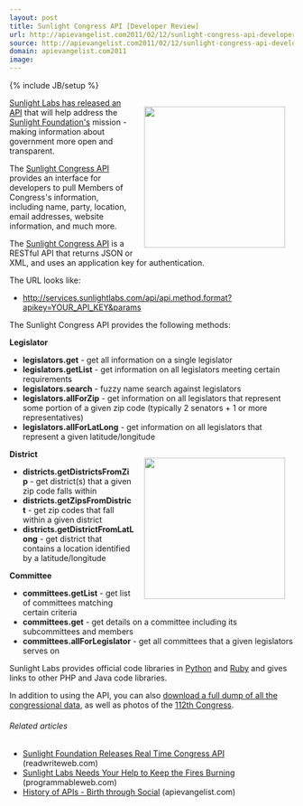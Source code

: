 ```yaml
---
layout: post
title: Sunlight Congress API [Developer Review]
url: http://apievangelist.com2011/02/12/sunlight-congress-api-developer-review/
source: http://apievangelist.com2011/02/12/sunlight-congress-api-developer-review/
domain: apievangelist.com2011
image: 
---
```

{% include JB/setup %}
<a href="http://sunlightfoundation.com/" target="_blank"><img style="padding: 15px;" src="http://kinlane-productions.s3.amazonaws.com/sunlight-labs/sunlight-lab-congress.png" alt="" width="250" align="right" /></a><a href="http&lt;/strong&gt; - //sunlightlabs.com/blog/2011/the-real-time-congress-api/" target="_blank">Sunlight Labs has released an API</a> that will help address the <a href="http://sunlightfoundation.com/" target="_blank">Sunlight Foundation's</a> mission - making information about government more open and transparent.<p></p>
The <a href="http&lt;/strong&gt; - //services.sunlightlabs.com/docs/Sunlight_Congress_API/" target="_blank">Sunlight Congress API</a> provides an interface for developers to pull Members of Congress's information, including name, party, location, email addresses, website information, and much more.<p></p>
The <a href="http&lt;/strong&gt; - //services.sunlightlabs.com/docs/Sunlight_Congress_API/" target="_blank">Sunlight Congress API</a> is a RESTful API that returns JSON or XML, and uses an application key for authentication.<p></p>
The URL looks like:
<ul class="mainlist">
	<li><a href="http&lt;/strong&gt; - //services.sunlightlabs.com/api/api.method.format?apikey=YOUR_API_KEY&amp;params">http://services.sunlightlabs.com/api/api.method.format?apikey=YOUR_API_KEY&amp;params</a></li>
</ul>
The Sunlight Congress API provides the following methods:<p></p>
<strong>Legislator</strong>
<ul class="mainlist">
	<li><strong>legislators.get</strong> - get all information on a single legislator</li>
	<li><strong>legislators.getList</strong> - get information on all legislators meeting certain requirements</li>
	<li><strong>legislators.search</strong> - fuzzy name search against legislators</li>
	<li><strong>legislators.allForZip</strong> - get information on all legislators that represent some portion of a given zip code (typically 2 senators + 1 or more representatives)</li>
	<li><strong>legislators.allForLatLong</strong> - get information on all legislators that represent a given latitude/longitude</li>
</ul>
<img style="padding: 15px;" src="http://kinlane-productions.s3.amazonaws.com/sunlight-labs/sunlight-labs-112th-congress.jpg" alt="" width="250" align="right" /> <strong>District</strong>
<ul class="mainlist">
	<li><strong>districts.getDistrictsFromZip</strong> - get district(s) that a given zip code falls within</li>
	<li><strong>districts.getZipsFromDistrict</strong> - get zip codes that fall within a given district</li>
	<li><strong>districts.getDistrictFromLatLong</strong> - get district that contains a location identified by a latitude/longitude</li>
</ul>
<strong>Committee</strong>
<ul class="mainlist">
	<li><strong>committees.getList</strong> - get list of committees matching certain criteria</li>
	<li><strong>committees.get</strong> - get details on a committee including its subcommittees and members</li>
	<li><strong>committees.allForLegislator</strong> - get all committees that a given legislators serves on</li>
</ul>
Sunlight Labs provides official code libraries in <a href="http://github.com/sunlightlabs/python-sunlightapi/" target="_blank">Python</a> and <a href="http://sunlight.rubyforge.org/" target="_blank">Ruby</a> and gives links to other PHP and Java code libraries.<p></p>
In addition to using the API, you can also <a href="http://github.com/sunlightlabs/apidata/raw/master/legislators/legislators.csv" target="_blank">download a full dump of all the congressional data</a>, as well as photos of the <a class="zem_slink" title="112th United States Congress" rel="wikipedia" href="http://en.wikipedia.org/wiki/112th_United_States_Congress">112th Congress</a>.
<h6 class="zemanta-related-title" style="font-size: 1em;">Related articles</h6>
<ul class="zemanta-article-ul">
	<li class="zemanta-article-ul-li"><a href="http://www.readwriteweb.com/hack/2011/02/sunlight-foundation-releases-real-time-api.php">Sunlight Foundation Releases Real Time Congress API</a> (readwriteweb.com)</li>
	<li class="zemanta-article-ul-li"><a href="http://blog.programmableweb.com/2010/12/16/sunlight-labs-needs-your-help-to-keep-the-fires-burning/">Sunlight Labs Needs Your Help to Keep the Fires Burning</a> (programmableweb.com)</li>
	<li class="zemanta-article-ul-li"><a href="http://blog.apievangelist.com/2011/02/10/history-of-apis-birth-through-social/">History of APIs - Birth through Social</a> (apievangelist.com)</li>
</ul>

